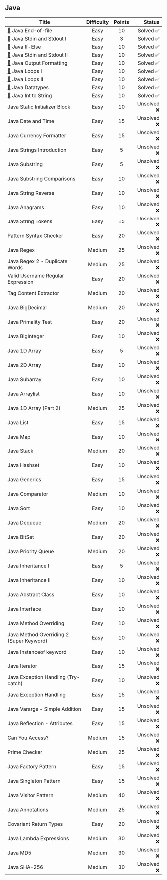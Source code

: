 <br/><br/>

## Java

| Title                                                                  | Difficulty | Points |      Status |
| ---------------------------------------------------------------------- | :--------: | :----: | ----------: |
| [📂](./Java%20End-of-file.java) Java End-of-file                       |    Easy    |   10   |   Solved ✅ |
| [📂](./Java%20Stdin%20and%20Stdout%20I.java) Java Stdin and Stdout I   |    Easy    |   3    |   Solved ✅ |
| [📂](./Java%20If-Else.java) Java If-Else                               |    Easy    |   10   |   Solved ✅ |
| [📂](./Java%20Stdin%20and%20Stdout%20II.java) Java Stdin and Stdout II |    Easy    |   10   |   Solved ✅ |
| [📂](./Java%20Output%20Formatting.java) Java Output Formatting         |    Easy    |   10   |   Solved ✅ |
| [📂](./Java%20Loops%20I.java) Java Loops I                             |    Easy    |   10   |   Solved ✅ |
| [📂](./Java%20Loops%20II.java) Java Loops II                           |    Easy    |   10   |   Solved ✅ |
| [📂](./Java%20Datatypes.java) Java Datatypes                           |    Easy    |   10   |   Solved ✅ |
| [📂](./Java%20Int%20to%20String.java) Java Int to String               |    Easy    |   10   |   Solved ✅ |
| Java Static Initializer Block                                          |    Easy    |   10   | Unsolved ❌ |
| Java Date and Time                                                     |    Easy    |   15   | Unsolved ❌ |
| Java Currency Formatter                                                |    Easy    |   15   | Unsolved ❌ |
| Java Strings Introduction                                              |    Easy    |   5    | Unsolved ❌ |
| Java Substring                                                         |    Easy    |   5    | Unsolved ❌ |
| Java Substring Comparisons                                             |    Easy    |   10   | Unsolved ❌ |
| Java String Reverse                                                    |    Easy    |   10   | Unsolved ❌ |
| Java Anagrams                                                          |    Easy    |   10   | Unsolved ❌ |
| Java String Tokens                                                     |    Easy    |   15   | Unsolved ❌ |
| Pattern Syntax Checker                                                 |    Easy    |   20   | Unsolved ❌ |
| Java Regex                                                             |   Medium   |   25   | Unsolved ❌ |
| Java Regex 2 - Duplicate Words                                         |   Medium   |   25   | Unsolved ❌ |
| Valid Username Regular Expression                                      |    Easy    |   20   | Unsolved ❌ |
| Tag Content Extractor                                                  |   Medium   |   20   | Unsolved ❌ |
| Java BigDecimal                                                        |   Medium   |   20   | Unsolved ❌ |
| Java Primality Test                                                    |    Easy    |   20   | Unsolved ❌ |
| Java BigInteger                                                        |    Easy    |   10   | Unsolved ❌ |
| Java 1D Array                                                          |    Easy    |   5    | Unsolved ❌ |
| Java 2D Array                                                          |    Easy    |   10   | Unsolved ❌ |
| Java Subarray                                                          |    Easy    |   10   | Unsolved ❌ |
| Java Arraylist                                                         |    Easy    |   10   | Unsolved ❌ |
| Java 1D Array (Part 2)                                                 |   Medium   |   25   | Unsolved ❌ |
| Java List                                                              |    Easy    |   15   | Unsolved ❌ |
| Java Map                                                               |    Easy    |   10   | Unsolved ❌ |
| Java Stack                                                             |   Medium   |   20   | Unsolved ❌ |
| Java Hashset                                                           |    Easy    |   10   | Unsolved ❌ |
| Java Generics                                                          |    Easy    |   15   | Unsolved ❌ |
| Java Comparator                                                        |   Medium   |   10   | Unsolved ❌ |
| Java Sort                                                              |    Easy    |   10   | Unsolved ❌ |
| Java Dequeue                                                           |   Medium   |   20   | Unsolved ❌ |
| Java BitSet                                                            |    Easy    |   20   | Unsolved ❌ |
| Java Priority Queue                                                    |   Medium   |   20   | Unsolved ❌ |
| Java Inheritance I                                                     |    Easy    |   5    | Unsolved ❌ |
| Java Inheritance II                                                    |    Easy    |   10   | Unsolved ❌ |
| Java Abstract Class                                                    |    Easy    |   10   | Unsolved ❌ |
| Java Interface                                                         |    Easy    |   10   | Unsolved ❌ |
| Java Method Overriding                                                 |    Easy    |   10   | Unsolved ❌ |
| Java Method Overriding 2 (Super Keyword)                               |    Easy    |   10   | Unsolved ❌ |
| Java Instanceof keyword                                                |    Easy    |   10   | Unsolved ❌ |
| Java Iterator                                                          |    Easy    |   15   | Unsolved ❌ |
| Java Exception Handling (Try-catch)                                    |    Easy    |   10   | Unsolved ❌ |
| Java Exception Handling                                                |    Easy    |   15   | Unsolved ❌ |
| Java Varargs - Simple Addition                                         |    Easy    |   15   | Unsolved ❌ |
| Java Reflection - Attributes                                           |    Easy    |   15   | Unsolved ❌ |
| Can You Access?                                                        |   Medium   |   15   | Unsolved ❌ |
| Prime Checker                                                          |   Medium   |   25   | Unsolved ❌ |
| Java Factory Pattern                                                   |    Easy    |   15   | Unsolved ❌ |
| Java Singleton Pattern                                                 |    Easy    |   15   | Unsolved ❌ |
| Java Visitor Pattern                                                   |   Medium   |   40   | Unsolved ❌ |
| Java Annotations                                                       |   Medium   |   25   | Unsolved ❌ |
| Covariant Return Types                                                 |    Easy    |   20   | Unsolved ❌ |
| Java Lambda Expressions                                                |   Medium   |   30   | Unsolved ❌ |
| Java MD5                                                               |   Medium   |   30   | Unsolved ❌ |
| Java SHA-256                                                           |   Medium   |   30   | Unsolved ❌ |
